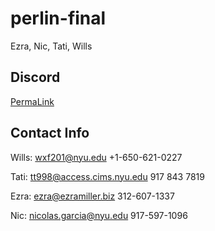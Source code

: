 # perlin-final
Ezra, Nic, Tati, Wills

## Discord

[PermaLink](https://discord.gg/GpjEGff)

## Contact Info

Wills: wxf201@nyu.edu +1-650-621-0227

Tati: tt998@access.cims.nyu.edu 917 843 7819

Ezra: ezra@ezramiller.biz 312-607-1337

Nic: nicolas.garcia@nyu.edu 917-597-1096

